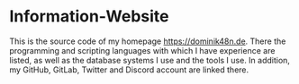 # Information-Website
This is the source code of my homepage https://dominik48n.de. There the programming and scripting languages ​​with which I have experience are listed, as well as the database systems I use and the tools I use. In addition, my GitHub, GitLab, Twitter and Discord account are linked there.

